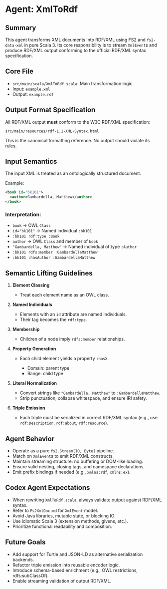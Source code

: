 
# Agent: XmlToRdf

## Summary

This agent transforms XML documents into RDF/XML using FS2 and `fs2-data-xml` in pure Scala 3. Its core responsibility is to stream `XmlEvent`s and produce RDF/XML output conforming to the official RDF/XML syntax specification.

## Core File

* `src/main/scala/XmlToRdf.scala`: Main transformation logic
* Input: `example.xml`
* Output: `example.rdf`

## Output Format Specification

All RDF/XML output **must** conform to the W3C RDF/XML specification:

```
src/main/resources/rdf-1.1-XML-Syntax.html
```

This is the canonical formatting reference. No output should violate its rules.

## Input Semantics

The input XML is treated as an ontologically structured document.

Example:

```xml
<book id="bk101">
  <author>Gambardella, Matthew</author>
</book>
```

### Interpretation:

* `book` → OWL `Class`
* `id="bk101"` → Named individual `:bk101`
* `:bk101 rdf:type :Book`
* `author` → OWL `Class` and member of `book`
* `"Gambardella, Matthew"` → Named individual of type `:Author`
* `:bk101 rdfs:member :GambardellaMatthew`
* `:bk101 :hasAuthor :GambardellaMatthew`

## Semantic Lifting Guidelines

1. **Element Classing**

   * Treat each element name as an OWL class.

2. **Named Individuals**

   * Elements with an `id` attribute are named individuals.
   * Their tag becomes the `rdf:type`.

3. **Membership**

   * Children of a node imply `rdfs:member` relationships.

4. **Property Generation**

   * Each child element yields a property `:hasX`.

     * Domain: parent type
     * Range: child type

5. **Literal Normalization**

   * Convert strings like `"Gambardella, Matthew"` to `:GambardellaMatthew`.
   * Strip punctuation, collapse whitespace, and ensure IRI safety.

6. **Triple Emission**

   * Each triple must be serialized in correct RDF/XML syntax (e.g., use `rdf:Description`, `rdf:about`, `rdf:resource`).

## Agent Behavior

* Operate as a pure `fs2.Stream[IO, Byte]` pipeline.
* Match on `XmlEvent`s to emit RDF/XML constructs.
* Maintain streaming structure: no buffering or DOM-like loading.
* Ensure valid nesting, closing tags, and namespace declarations.
* Emit prefix bindings if needed (e.g., `xmlns:rdf`, `xmlns:ex`).

## Codex Agent Expectations

* When rewriting `XmlToRdf.scala`, always validate output against RDF/XML syntax.
* Refer to `Fs2XmlDoc.md` for `XmlEvent` model.
* Avoid Java libraries, mutable state, or blocking IO.
* Use idiomatic Scala 3 (extension methods, givens, etc.).
* Prioritize functional readability and composition.

## Future Goals

* Add support for Turtle and JSON-LD as alternative serialization backends.
* Refactor triple emission into reusable encoder logic.
* Introduce schema-based enrichment (e.g., OWL restrictions, rdfs\:subClassOf).
* Enable streaming validation of output RDF/XML.
